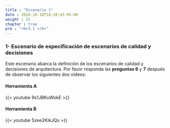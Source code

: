 ```yaml
---
title : "Escenario 1"
date : 2020-10-10T18:28:43-05:00
weight : 31
chapter : true
pre : "<b>3.1 </b>"
---
```


### 1- Escenario de especificación de escenarios de calidad y decisiones

Este escenario abarca la definición de los escenarios de calidad y decisiones de arquitectura.
Por favor responda las **preguntas 6** y **7** después de observar los siguientes dos videos:	

#### Herramienta A

{{< youtube 9s1JBKuWokE >}}

#### Herramienta B

{{< youtube 5zee2KikJQs >}}